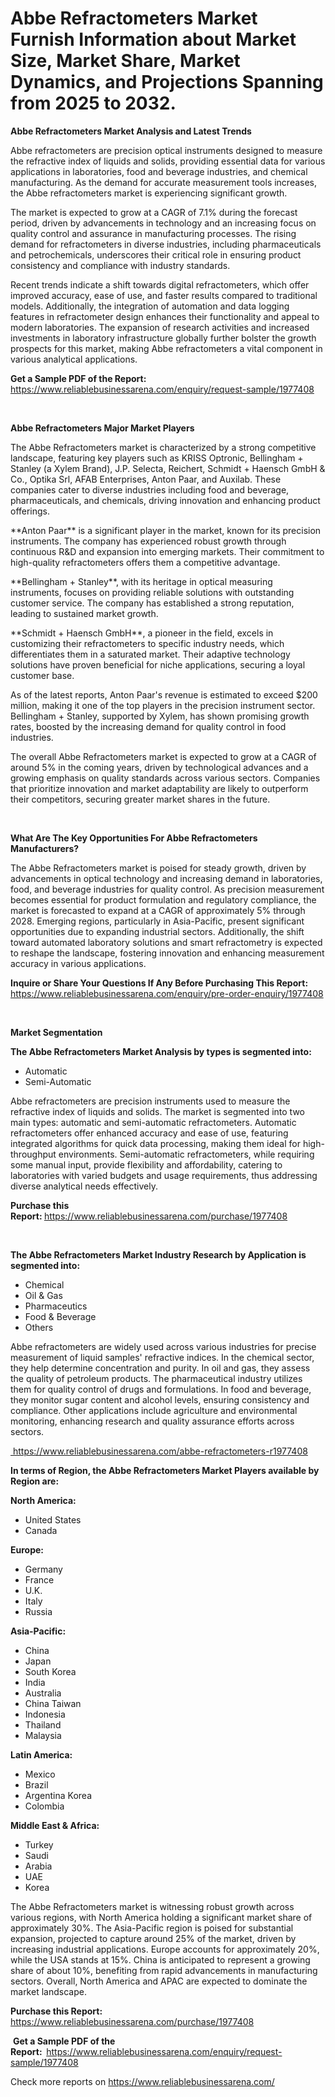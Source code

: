 <p><h1>Abbe Refractometers Market Furnish Information about Market Size, Market Share, Market Dynamics, and Projections Spanning from 2025 to 2032.</h1></p><p><strong>Abbe Refractometers Market Analysis and Latest Trends</strong></p>
<p><p>Abbe refractometers are precision optical instruments designed to measure the refractive index of liquids and solids, providing essential data for various applications in laboratories, food and beverage industries, and chemical manufacturing. As the demand for accurate measurement tools increases, the Abbe refractometers market is experiencing significant growth.</p><p>The market is expected to grow at a CAGR of 7.1% during the forecast period, driven by advancements in technology and an increasing focus on quality control and assurance in manufacturing processes. The rising demand for refractometers in diverse industries, including pharmaceuticals and petrochemicals, underscores their critical role in ensuring product consistency and compliance with industry standards.</p><p>Recent trends indicate a shift towards digital refractometers, which offer improved accuracy, ease of use, and faster results compared to traditional models. Additionally, the integration of automation and data logging features in refractometer design enhances their functionality and appeal to modern laboratories. The expansion of research activities and increased investments in laboratory infrastructure globally further bolster the growth prospects for this market, making Abbe refractometers a vital component in various analytical applications.</p></p>
<p><strong>Get a Sample PDF of the Report:&nbsp;</strong> <a href="https://www.reliablebusinessarena.com/enquiry/request-sample/1977408?utm_campaign=2194&utm_medium=2&utm_source=Github&utm_content=ia&utm_term=20022025&utm_id=abbe-refractometers">https://www.reliablebusinessarena.com/enquiry/request-sample/1977408</a></p>
<p>&nbsp;</p>
<p><strong>Abbe Refractometers Major Market Players</strong></p>
<p><p>The Abbe Refractometers market is characterized by a strong competitive landscape, featuring key players such as KRISS Optronic, Bellingham + Stanley (a Xylem Brand), J.P. Selecta, Reichert, Schmidt + Haensch GmbH & Co., Optika Srl, AFAB Enterprises, Anton Paar, and Auxilab. These companies cater to diverse industries including food and beverage, pharmaceuticals, and chemicals, driving innovation and enhancing product offerings.</p><p>**Anton Paar** is a significant player in the market, known for its precision instruments. The company has experienced robust growth through continuous R&D and expansion into emerging markets. Their commitment to high-quality refractometers offers them a competitive advantage. </p><p>**Bellingham + Stanley**, with its heritage in optical measuring instruments, focuses on providing reliable solutions with outstanding customer service. The company has established a strong reputation, leading to sustained market growth. </p><p>**Schmidt + Haensch GmbH**, a pioneer in the field, excels in customizing their refractometers to specific industry needs, which differentiates them in a saturated market. Their adaptive technology solutions have proven beneficial for niche applications, securing a loyal customer base.</p><p>As of the latest reports, Anton Paar's revenue is estimated to exceed $200 million, making it one of the top players in the precision instrument sector. Bellingham + Stanley, supported by Xylem, has shown promising growth rates, boosted by the increasing demand for quality control in food industries. </p><p>The overall Abbe Refractometers market is expected to grow at a CAGR of around 5% in the coming years, driven by technological advances and a growing emphasis on quality standards across various sectors. Companies that prioritize innovation and market adaptability are likely to outperform their competitors, securing greater market shares in the future.</p></p>
<p>&nbsp;</p>
<p><strong>What Are The Key Opportunities For Abbe Refractometers Manufacturers?</strong></p>
<p><p>The Abbe Refractometers market is poised for steady growth, driven by advancements in optical technology and increasing demand in laboratories, food, and beverage industries for quality control. As precision measurement becomes essential for product formulation and regulatory compliance, the market is forecasted to expand at a CAGR of approximately 5% through 2028. Emerging regions, particularly in Asia-Pacific, present significant opportunities due to expanding industrial sectors. Additionally, the shift toward automated laboratory solutions and smart refractometry is expected to reshape the landscape, fostering innovation and enhancing measurement accuracy in various applications.</p></p>
<p><strong>Inquire or Share Your Questions If Any Before Purchasing This Report:</strong> <a href="https://www.reliablebusinessarena.com/enquiry/pre-order-enquiry/1977408?utm_campaign=2194&utm_medium=2&utm_source=Github&utm_content=ia&utm_term=20022025&utm_id=abbe-refractometers">https://www.reliablebusinessarena.com/enquiry/pre-order-enquiry/1977408</a></p>
<p>&nbsp;</p>
<p><strong>Market Segmentation</strong></p>
<p><strong>The Abbe Refractometers Market Analysis by types is segmented into:</strong></p>
<p><ul><li>Automatic</li><li>Semi-Automatic</li></ul></p>
<p><p>Abbe refractometers are precision instruments used to measure the refractive index of liquids and solids. The market is segmented into two main types: automatic and semi-automatic refractometers. Automatic refractometers offer enhanced accuracy and ease of use, featuring integrated algorithms for quick data processing, making them ideal for high-throughput environments. Semi-automatic refractometers, while requiring some manual input, provide flexibility and affordability, catering to laboratories with varied budgets and usage requirements, thus addressing diverse analytical needs effectively.</p></p>
<p><strong>Purchase this Report:&nbsp;</strong><a href="https://www.reliablebusinessarena.com/purchase/1977408?utm_campaign=2194&utm_medium=2&utm_source=Github&utm_content=ia&utm_term=20022025&utm_id=abbe-refractometers">https://www.reliablebusinessarena.com/purchase/1977408</a></p>
<p>&nbsp;</p>
<p><strong>The Abbe Refractometers Market Industry Research by Application is segmented into:</strong></p>
<p><ul><li>Chemical</li><li>Oil & Gas</li><li>Pharmaceutics</li><li>Food & Beverage</li><li>Others</li></ul></p>
<p><p>Abbe refractometers are widely used across various industries for precise measurement of liquid samples' refractive indices. In the chemical sector, they help determine concentration and purity. In oil and gas, they assess the quality of petroleum products. The pharmaceutical industry utilizes them for quality control of drugs and formulations. In food and beverage, they monitor sugar content and alcohol levels, ensuring consistency and compliance. Other applications include agriculture and environmental monitoring, enhancing research and quality assurance efforts across sectors.</p></p>
<p><a href="https://www.reliablebusinessarena.com/abbe-refractometers-r1977408?utm_campaign=2194&utm_medium=2&utm_source=Github&utm_content=ia&utm_term=20022025&utm_id=abbe-refractometers">&nbsp;https://www.reliablebusinessarena.com/abbe-refractometers-r1977408</a></p>
<p><strong>In terms of Region, the Abbe Refractometers Market Players available by Region are:</strong></p>
<p>
    <p> <strong> North America: </strong>
        <ul>
            <li>United States</li>
            <li>Canada</li>
        </ul>
        </p> 
    <p> <strong> Europe: </strong>
        <ul>
            <li>Germany</li>
            <li>France</li>
            <li>U.K.</li>
            <li>Italy</li>
            <li>Russia</li>
        </ul>
        </p> 
    <p> <strong> Asia-Pacific: </strong>
        <ul>
            <li>China</li>
            <li>Japan</li>
            <li>South Korea</li>
            <li>India</li>
            <li>Australia</li>
            <li>China Taiwan</li>
            <li>Indonesia</li>
            <li>Thailand</li>
            <li>Malaysia</li>
        </ul>
        </p> 
    <p> <strong> Latin America: </strong>
        <ul>
            <li>Mexico</li>
            <li>Brazil</li>
            <li>Argentina Korea</li>
            <li>Colombia</li>
        </ul>
        </p> 
    <p> <strong> Middle East & Africa: </strong>
        <ul>
            <li>Turkey</li>
            <li>Saudi</li>
            <li>Arabia</li>
            <li>UAE</li>
            <li>Korea</li>
        </ul>
    </p>
    </p>
<p><p>The Abbe Refractometers market is witnessing robust growth across various regions, with North America holding a significant market share of approximately 30%. The Asia-Pacific region is poised for substantial expansion, projected to capture around 25% of the market, driven by increasing industrial applications. Europe accounts for approximately 20%, while the USA stands at 15%. China is anticipated to represent a growing share of about 10%, benefiting from rapid advancements in manufacturing sectors. Overall, North America and APAC are expected to dominate the market landscape.</p></p>
<p><strong>Purchase this Report: </strong><a href="https://www.reliablebusinessarena.com/purchase/1977408?utm_campaign=2194&utm_medium=2&utm_source=Github&utm_content=ia&utm_term=20022025&utm_id=abbe-refractometers">https://www.reliablebusinessarena.com/purchase/1977408</a></p>
<p>&nbsp;<strong>Get a Sample PDF of the Report:&nbsp;&nbsp;</strong><a href="https://www.reliablebusinessarena.com/enquiry/request-sample/1977408?utm_campaign=2194&utm_medium=2&utm_source=Github&utm_content=ia&utm_term=20022025&utm_id=abbe-refractometers">https://www.reliablebusinessarena.com/enquiry/request-sample/1977408</a></p>
<p><strong></strong></p>
<p>Check more reports on <a href="https://www.reliablebusinessarena.com/?utm_campaign=2194&utm_medium=2&utm_source=Github&utm_content=ia&utm_term=20022025&utm_id=abbe-refractometers">https://www.reliablebusinessarena.com/</a></p>